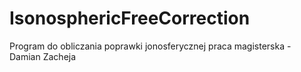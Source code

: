 # IsonosphericFreeCorrection
Program do obliczania poprawki jonosferycznej
praca magisterska - Damian Zacheja

